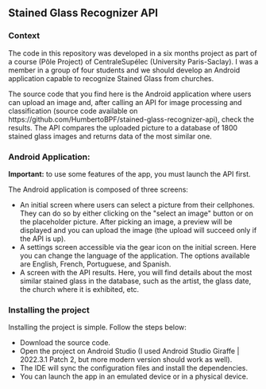 <h2>Stained Glass Recognizer API</h2>

<h3>Context</h3>

<p>The code in this repository was developed in a six months project as part of a course 
(Pôle Project) of CentraleSupélec (University Paris-Saclay). I was a member in a group of 
four students and we should develop an Android application capable to recognize 
Stained Glass from churches.</p>

<p>The source code that you find here is the Android application where users can upload an
image and, after calling an API for image processing and classification (source code available
on https://github.com/HumbertoBPF/stained-glass-recognizer-api), check the results. The API 
compares the uploaded picture to a database of 1800 stained glass images and returns data of the 
most similar one.</p>

<h3>Android Application:</h3>

<p><strong>Important:</strong> to use some features of the app, you must launch the API first.</p>

<p>The Android application is composed of three screens:</p>

<ul>
    <li>
        An initial screen where users can select a picture from their cellphones. They can do so
by either clicking on the "select an image" button or on the placeholder picture. After picking 
an image, a preview will be displayed and you can upload the image (the upload will succeed only if
the API is up).
    </li>
    <li>
        A settings screen accessible via the gear icon on the initial screen. Here you can change 
the language of the application. The options available are English, French, Portuguese, and Spanish.
    </li>
    <li>
        A screen with the API results. Here, you will find details about the most similar stained 
glass in the database, such as the artist, the glass date, the church where it is exhibited, etc.
    </li>
</ul>

<h3>Installing the project</h3>

<p>Installing the project is simple. Follow the steps below:</p>

<ul>
    <li>Download the source code.</li>
    <li>Open the project on Android Studio (I used Android Studio Giraffe | 2022.3.1 Patch 2, 
but more modern version should work as well).</li>
    <li>The IDE will sync the configuration files and install the dependencies.</li>
    <li>You can launch the app in an emulated device or in a physical device.</li>
</ul>